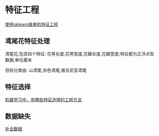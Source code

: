 
#  特征工程

[使用sklearn做单机特征工程][1]


##  鸢尾花特征处理

鸢尾花,包含四个特征: 花萼长度,花萼宽度,花瓣长度,花瓣宽度;特征都为正浮点型数据,单位厘米

目标分类由: 山鸢尾,杂色鸢尾,维吉尼亚鸢尾


##  特征选择

[机器学习中，有哪些特征选择的工程方法][2]


## 数据缺失

[补全数据](http://scikit-learn.org/stable/auto_examples/missing_values.html#sphx-glr-auto-examples-missing-values-py                                                                                                           )


 [1]: http://www.cnblogs.com/jasonfreak/p/5448385.html
 [2]: https://www.zhihu.com/question/28641663/answer/41653367


